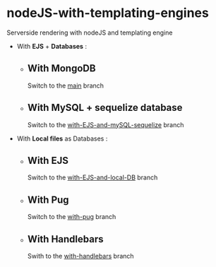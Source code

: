 # nodeJS-with-templating-engines
Serverside rendering with nodeJS and templating engine

- With **EJS** + **Databases** :

  - ## With **MongoDB**
    Switch to the [main](https://github.com/Sabinerobart/nodeJS-with-templating-engines/tree/main) branch

  - ## With **MySQL + sequelize database**
    Switch to the [with-EJS-and-mySQL-sequelize](https://github.com/Sabinerobart/nodeJS-with-templating-engines/tree/with-EJS-and-mySQL-sequelize) branch

- With **Local files** as Databases :

  - ## With **EJS**
    Switch to the [with-EJS-and-local-DB](https://github.com/Sabinerobart/nodeJS-with-templating-engines/tree/with-EJS-and-local-DB) branch
  
  - ## With **Pug**
    Switch to the [with-pug](https://github.com/Sabinerobart/nodeJS-with-templating-engines/tree/with-pug) branch

  - ## With **Handlebars**
    Swith to the [with-handlebars](https://github.com/Sabinerobart/nodeJS-with-templating-engines/tree/with-handlebars) branch
